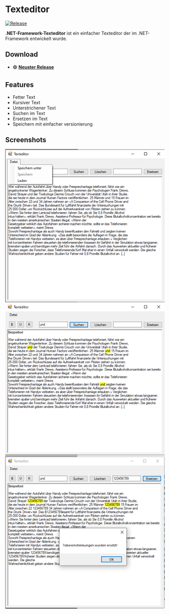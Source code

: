 ﻿# Texteditor
[![Release](https://img.shields.io/github/release/derech1e/.NET-Framework-Texteditor.svg)](https://github.com/derech1e/.NET-Framework-Texteditor/releases)

**.NET-Framework-Texteditor** ist ein einfacher Texteditor der im .NET-Framework entwickelt wurde.

## Download

- 🟢 **[Neuster Release](https://github.com/derech1e/.NET-Framework-Texteditor/releases/latest)**

## Features

- Fetter Text
- Kursiver Text
- Unterstrichener Text
- Suchen im Text
- Ersetzen im Text
- Speichern mit einfacher versionierung

## Screenshots

![menubar](.assets/MenuBar.png)
![search](.assets/Search.png)
![replace](.assets/Replace.png)

